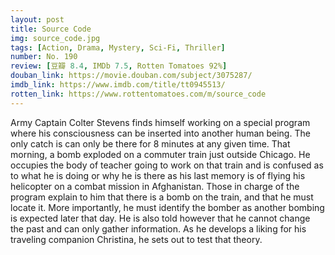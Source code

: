 ```yaml
---
layout: post 
title: Source Code
img: source_code.jpg
tags: [Action, Drama, Mystery, Sci-Fi, Thriller]
number: No. 190
review: [豆瓣 8.4, IMDb 7.5, Rotten Tomatoes 92%]
douban_link: https://movie.douban.com/subject/3075287/
imdb_link: https://www.imdb.com/title/tt0945513/
rotten_link: https://www.rottentomatoes.com/m/source_code
---
```


Army Captain Colter Stevens finds himself working on a special program where his consciousness can be inserted into another human being. The only catch is can only be there for 8 minutes at any given time. That morning, a bomb exploded on a commuter train just outside Chicago. He occupies the body of teacher going to work on that train and is confused as to what he is doing or why he is there as his last memory is of flying his helicopter on a combat mission in Afghanistan. Those in charge of the program explain to him that there is a bomb on the train, and that he must locate it. More importantly, he must identify the bomber as another bombing is expected later that day. He is also told however that he cannot change the past and can only gather information. As he develops a liking for his traveling companion Christina, he sets out to test that theory.